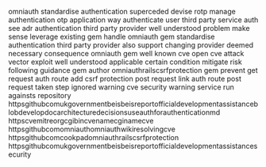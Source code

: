 omniauth standardise authentication superceded devise rotp manage authentication otp application way authenticate user third party service auth see adr authentication third party provider well understood problem make sense leverage existing gem handle omniauth gem standardise authentication third party provider also support changing provider deemed necessary consequence omniauth gem well known cve open cve attack vector exploit well understood applicable certain condition mitigate risk following guidance gem author omniauthrailscsrfprotection gem prevent get request auth route add csrf protection post request link auth route post request taken step ignored warning cve security warning service run againsts repository httpsgithubcomukgovernmentbeisbeisreportofficialdevelopmentassistanceblobdevelopdocarchitecturedecisionsuseauthforauthenticationmd httpscvemitreorgcgibincvenamecginamecve httpsgithubcomomniauthomniauthwikiresolvingcve httpsgithubcomcookpadomniauthrailscsrfprotection httpsgithubcomukgovernmentbeisbeisreportofficialdevelopmentassistancesecurity